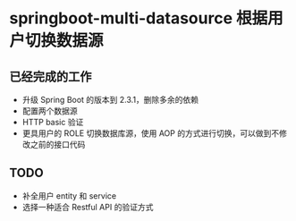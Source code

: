 # springboot-multi-datasource 根据用户切换数据源

## 已经完成的工作

* 升级 Spring Boot 的版本到 2.3.1，删除多余的依赖
* 配置两个数据源
* HTTP basic 验证
* 更具用户的 ROLE 切换数据库源，使用 AOP 的方式进行切换，可以做到不修改之前的接口代码

## TODO

* 补全用户 entity 和 service
* 选择一种适合 Restful API 的验证方式

